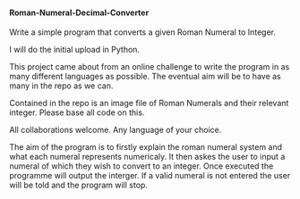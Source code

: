 #### Roman-Numeral-Decimal-Converter ###

Write a simple program that converts a given Roman Numeral to Integer.

I will do the initial upload in Python.

This project came about from an online challenge to write the program in as many different languages as possible.
The eventual aim will be to have as many in the repo as we can.

Contained in the repo is an image file of Roman Numerals and their relevant integer. Please  base all code on this.

All collaborations welcome. Any language of your choice.

The aim of the program is to firstly explain the roman numeral system and what each numeral represents numericaly.
It then askes the user to input a numeral of which they wish to convert to an integer.
Once executed the programme will output the interger. If a valid numeral is not entered the user will be told and the program
will stop.

